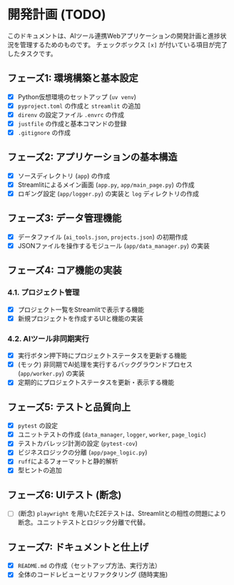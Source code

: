 # 開発計画 (TODO)

このドキュメントは、AIツール連携Webアプリケーションの開発計画と進捗状況を管理するためのものです。
チェックボックス `[x]` が付いている項目が完了したタスクです。

## フェーズ1: 環境構築と基本設定

- [x] Python仮想環境のセットアップ (`uv venv`)
- [x] `pyproject.toml` の作成と `streamlit` の追加
- [x] `direnv` の設定ファイル `.envrc` の作成
- [x] `justfile` の作成と基本コマンドの登録
- [x] `.gitignore` の作成

## フェーズ2: アプリケーションの基本構造

- [x] ソースディレクトリ (`app`) の作成
- [x] Streamlitによるメイン画面 (`app.py`, `app/main_page.py`) の作成
- [x] ロギング設定 (`app/logger.py`) の実装と `log` ディレクトリの作成

## フェーズ3: データ管理機能

- [x] データファイル (`ai_tools.json`, `projects.json`) の初期作成
- [x] JSONファイルを操作するモジュール (`app/data_manager.py`) の実装

## フェーズ4: コア機能の実装

### 4.1. プロジェクト管理

- [x] プロジェクト一覧をStreamlitで表示する機能
- [x] 新規プロジェクトを作成するUIと機能の実装

### 4.2. AIツール非同期実行

- [x] 実行ボタン押下時にプロジェクトステータスを更新する機能
- [x] (モック) 非同期でAI処理を実行するバックグラウンドプロセス (`app/worker.py`) の実装
- [x] 定期的にプロジェクトステータスを更新・表示する機能

## フェーズ5: テストと品質向上

- [x] `pytest` の設定
- [x] ユニットテストの作成 (`data_manager`, `logger`, `worker`, `page_logic`)
- [x] テストカバレッジ計測の設定 (`pytest-cov`)
- [x] ビジネスロジックの分離 (`app/page_logic.py`)
- [x] `ruff`によるフォーマットと静的解析
- [x] 型ヒントの追加

## フェーズ6: UIテスト (断念)

- [ ] (断念) `playwright` を用いたE2Eテストは、Streamlitとの相性の問題により断念。ユニットテストとロジック分離で代替。

## フェーズ7: ドキュメントと仕上げ

- [x] `README.md` の作成（セットアップ方法、実行方法）
- [x] 全体のコードレビューとリファクタリング (随時実施)
